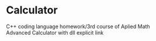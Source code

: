 # Calculator
C++ coding language homework/3rd course of Aplied Math  
Advanced Calculator with dll explicit link  
